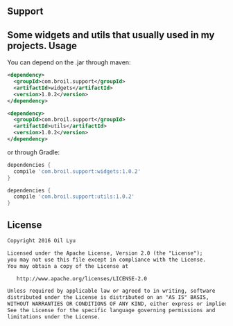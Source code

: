 Support
-------
Some widgets and utils that usually used in my projects.
Usage
-------
You can depend on the .jar through maven:
```xml
<dependency>
  <groupId>com.broil.support</groupId>
  <artifactId>widgets</artifactId>
  <version>1.0.2</version>
</dependency>
```
```xml
<dependency>
  <groupId>com.broil.support</groupId>
  <artifactId>utils</artifactId>
  <version>1.0.2</version>
</dependency>
```
or through Gradle:
```groovy
dependencies {
  compile 'com.broil.support:widgets:1.0.2'
}
```
```groovy
dependencies {
  compile 'com.broil.support:utils:1.0.2'
}
```
License
-------
```xml
Copyright 2016 Oil Lyu

Licensed under the Apache License, Version 2.0 (the "License");
you may not use this file except in compliance with the License.
You may obtain a copy of the License at

   http://www.apache.org/licenses/LICENSE-2.0

Unless required by applicable law or agreed to in writing, software
distributed under the License is distributed on an "AS IS" BASIS,
WITHOUT WARRANTIES OR CONDITIONS OF ANY KIND, either express or implied.
See the License for the specific language governing permissions and
limitations under the License.
```
